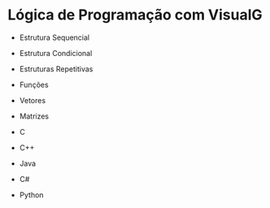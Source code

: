 # Lógica de Programação com VisualG

- Estrutura Sequencial
- Estrutura Condicional
- Estruturas Repetitivas
- Funções
- Vetores
- Matrizes

- C
- C++
- Java
- C#
- Python
